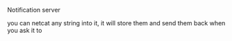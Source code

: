 Notification server

you can netcat any string into it, it will store them and send them back when you ask it to
